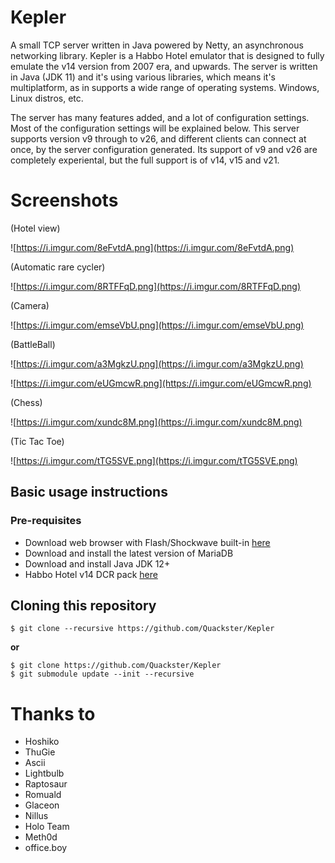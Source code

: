 # Kepler

A small TCP server written in Java powered by Netty, an asynchronous networking library. Kepler is a Habbo Hotel emulator that is designed to fully emulate the v14 version from 2007 era, and upwards. The server is written in Java (JDK 11) and it's using various libraries, which means it's multiplatform, as in supports a wide range of operating systems. Windows, Linux distros, etc.

The server has many features added, and a lot of configuration settings. Most of the configuration settings will be explained below. This server supports version v9 through to v26, and different clients can connect at once, by the server configuration generated. Its support of v9 and v26 are completely experiental, but the full support is of v14, v15 and v21.

# Screenshots

(Hotel view)

![https://i.imgur.com/8eFvtdA.png](https://i.imgur.com/8eFvtdA.png)

(Automatic rare cycler)

![https://i.imgur.com/8RTFFqD.png](https://i.imgur.com/8RTFFqD.png)

(Camera)

![https://i.imgur.com/emseVbU.png](https://i.imgur.com/emseVbU.png)

(BattleBall)

![https://i.imgur.com/a3MgkzU.png](https://i.imgur.com/a3MgkzU.png)

![https://i.imgur.com/eUGmcwR.png](https://i.imgur.com/eUGmcwR.png)

(Chess)

![https://i.imgur.com/xundc8M.png](https://i.imgur.com/xundc8M.png)

(Tic Tac Toe)

![https://i.imgur.com/tTG5SVE.png](https://i.imgur.com/tTG5SVE.png)

## Basic usage instructions

### Pre-requisites

- Download web browser with Flash/Shockwave built-in [here](http://forum.ragezone.com/f353/portable-browser-flash-shockwave-basilisk-1192727/)
- Download and install the latest version of MariaDB
- Download and install Java JDK 12+
- Habbo Hotel v14 DCR pack [here](https://web.archive.org/web/20220724030154/https://raw.githubusercontent.com/Quackster/Kepler/master/tools/Quackster_v14.zip)

## Cloning this repository

```
$ git clone --recursive https://github.com/Quackster/Kepler
```

**or**

```
$ git clone https://github.com/Quackster/Kepler
$ git submodule update --init --recursive
```

# Thanks to

* Hoshiko
* ThuGie
* Ascii
* Lightbulb
* Raptosaur
* Romuald
* Glaceon
* Nillus
* Holo Team
* Meth0d
* office.boy
